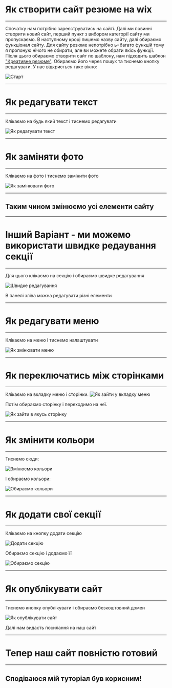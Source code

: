 # Як створити сайт резюме на wix
---
Спочатку нам потрібно зареєструватись на сайті. Далі ми повинні створити новий сайт, перший пункт з вибором категорії сайту ми пропускаємо. В наступному кроці пишемо назву сайту, далі обираємо функціонал сайту. Для сайту резюме непотрібно ь=багато функцій тому я пропоную нічого не обирати, але ви можете обрати якісь функції. Після цього обираємо створити сайт по шаблону, нам підходить шаблон ["Креативне резюме"](https://ru.wix.com/website-template/view/html/2846?originUrl=https%3A%2F%2Fru.wix.com%2Fwebsite%2Ftemplates%3Fcriteria%3D%25D0%25BF%25D0%25BE%25D1%2580%25D1%2582%25D1%2584%25D0%25BE%25D0%25BB%25D0%25B8%25D0%25BE&tpClick=view_button&esi=7c789648-a3ee-41f5-8924-18f750fa9ee0). Обираємо його через пошук та тиснемо кнопку редагувати. У нас відкриється таке вікно:



![Старт](img/start.png)

---
# Як редагувати текст
---
Клікаємо на будь який текст і тиснемо редагувати

![Як редагувати текст](img/text.png)


---
# Як заміняти фото
---
Клікаємо на фото і тиснемо замінити фото

![Як замінювати фото](img/change_img.png)

---
## Таким чином змінюємо усі елементи сайту
---
# Інший Варіант - ми можемо використати швидке редаування секції
---
Для цього клікаємо на секцію і обираємо швидке редагування

![Швидке редагування](img/fast_change_1.png)

В панелі зліва можна редагувати різні елементи

---
# Як редагувати меню
---
Клікаємо на меню і тиснемо налаштувати

![Як змінювати меню](img/menu.png)

---
# Як переключатись між сторінками
---

Клікаємо на вкладку меню і сторінки. 
![Як зайти у вкладку меню](img/menu_pages_1.png)

Потім обираємо сторінку і переходимо на неї.

![Як зайти в якусь сторінку](img/menu_pages_2.png)

---
# Як змінити кольори
---
Тиснемо сюди:

![Змінюємо кольори](img/colors_1.png)

І обираємо кольори:

![Обираємо кольори](img/colors_2.png)

---
# Як додати свої секції
---
Клікаємо на кнопку додати секцію

![Додати секцію](img/add_section.png)

Обираємо секцію і додаємо її

![Обираємо секцію](img/decide_section.png)


---
# Як опублікувати сайт
---
Тиснемо кнопку опублікувати і обираємо безкоштовний домен

![Як опублікувати сайт](img/publish.png)

Далі нам видасть посилання на наш сайт

---
# Тепер наш сайт повністю готовий
---
## Сподіваюся мій туторіал був корисним!